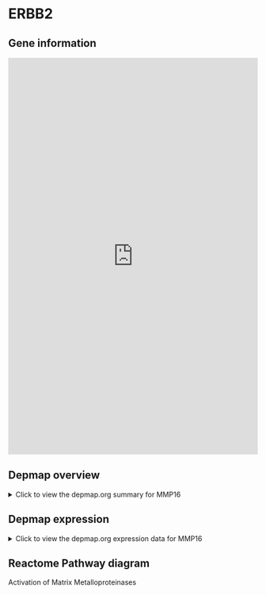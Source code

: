 <h1>ERBB2</h1>

<h2>Gene information</h2>
<iframe src="https://depmap.org/portal/gene/MMP16?tab=about" style="border:none;width:100%;height:800px"></iframe>

<h2>Depmap overview</h2>
<details>
  <summary>Click to view the depmap.org summary for MMP16</summary>
  <iframe src="https://depmap.org/portal/gene/MMP16?tab=overview" style="border:none;width:100%;height:800px"></iframe>
</details>

<h2>Depmap expression</h2>
<details>
  <summary>Click to view the depmap.org expression data for MMP16</summary>
  <iframe src="https://depmap.org/portal/gene/MMP16?tab=characterization" style="border:none;width:100%;height:800px"></iframe>
</details>



<h2>Reactome Pathway diagram</h2>
Activation of Matrix Metalloproteinases
<div id="diagramHolder"></div>

<script>
    //Creating the Reactome Diagram widget
    //Take into account a proxy needs to be set up in your server side pointing to www.reactome.org
    function onReactomeDiagramReady(){  //This function is automatically called when the widget code is ready to be used
        var diagram = Reactome.Diagram.create({
            "placeHolder" : "diagramHolder",
            "width" : 900,
            "height" : 500
        });

        //Initialising it to the "Hemostasis" pathway
        diagram.loadDiagram("R-HSA-1592389");

        //Adding different listeners

        diagram.onDiagramLoaded(function (loaded) {
            console.info("Loaded ", loaded);
            diagram.flagItems("BAD");
	    diagram.flagItems("Q92934");
            if (loaded == "R-HSA-1592389") diagram.selectItem("R-HSA-1592389");
        });

     }
</script>



